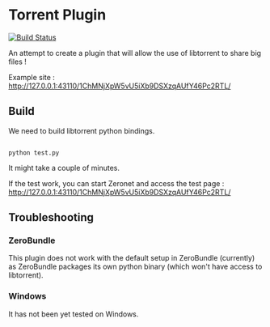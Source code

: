 # Torrent Plugin

[![Build Status](https://travis-ci.org/rllola/zeronet-torrent-plugin.svg?branch=master)](https://travis-ci.org/rllola/zeronet-torrent-plugin)

An attempt to create a plugin that will allow the use of libtorrent to share big files !

Example site : http://127.0.0.1:43110/1ChMNjXpW5vU5iXb9DSXzqAUfY46Pc2RTL/

## Build

We need to build libtorrent python bindings.

```

python test.py
```

It might take a couple of minutes.

If the test work, you can start Zeronet and access the test page :
http://127.0.0.1:43110/1ChMNjXpW5vU5iXb9DSXzqAUfY46Pc2RTL/

## Troubleshooting

### ZeroBundle

This plugin does not work with the default setup in ZeroBundle (currently) as ZeroBundle packages its own python binary (which won't have access to libtorrent).

### Windows

It has not been yet tested on Windows.
